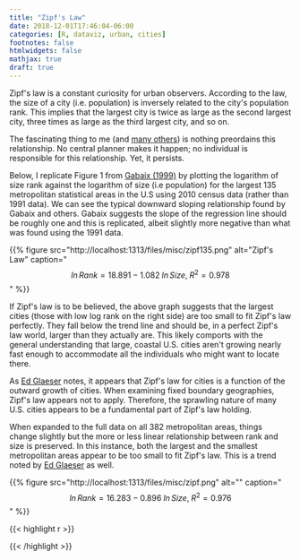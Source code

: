 ```yaml
---
title: "Zipf's Law"
date: 2018-12-01T17:46:04-06:00
categories: [R, dataviz, urban, cities]
footnotes: false
htmlwidgets: false
mathjax: true
draft: true
---
```


Zipf's law is a constant curiosity for urban observers. According to the law, the size of a city (i.e. population) is inversely related to the city's population rank. This implies that the largest city is twice as large as the second largest city, three times as large as the third largest city, and so on.
<!--more-->
The fascinating thing to me (and [many others](https://scholar.harvard.edu/files/xgabaix/files/zipfs_law.pdf)) is nothing preordains this relationship. No central planner makes it happen; no individual is responsible for this relationship. Yet, it persists.

Below, I replicate Figure 1 from [Gabaix (1999)](https://scholar.harvard.edu/files/xgabaix/files/zipfs_law.pdf) by plotting the logarithm of size rank against the logarithm of size (i.e population) for the largest 135 metropolitan statistical areas in the U.S using 2010 census data (rather than 1991 data). We can see the typical downward sloping relationship found by Gabaix and others. Gabaix suggests the slope of the regression line should be roughly one and this is replicated, albeit slightly more negative than what was found using the 1991 data.

{{% figure src="http://localhost:1313/files/misc/zipf135.png" alt="Zipf's Law" caption="$$ln\, Rank = 18.891 - 1.082\; ln\, Size, \;R^2=0.978$$" %}}

If Zipf's law is to be believed, the above graph suggests that the largest cities (those with low log rank on the right side) are too small to fit Zipf's law perfectly. They fall below the trend line and should be, in a perfect Zipf's law world, larger than they actually are. This likely comports with the general understanding that large, coastal U.S. cities aren't growing nearly fast enough to accommodate all the individuals who might want to locate there.

As [Ed Glaeser](https://economix.blogs.nytimes.com/2010/04/20/a-tale-of-many-cities/) notes, it appears that Zipf's law for cities is a function of the outward growth of cities. When examining fixed boundary geographies, Zipf's law appears not to apply. Therefore, the sprawling nature of many U.S. cities appears to be a fundamental part of Zipf's law holding.

When expanded to the full data on all 382 metropolitan areas, things change slightly but the more or less linear relationship between rank and size is preserved. In this instance, both the largest and the smallest metropolitan areas appear to be too small to fit Zipf's law. This is a trend noted by [Ed Glaeser](https://economix.blogs.nytimes.com/2010/04/20/a-tale-of-many-cities/) as well.

{{% figure src="http://localhost:1313/files/misc/zipf.png" alt="" caption="$$ln\, Rank = 16.283 - 0.896\; ln\, Size, \;R^2=0.976$$" %}}



{{< highlight r >}}


{{< /highlight >}}

